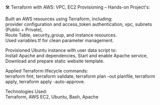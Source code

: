 🛠 Terraform with AWS: VPC, EC2 Provisioning – Hands-on Project's:  
   
Built an AWS resources using Terraform, including:  
provider configuration and access_token authentication, vpc, subnets (Public + Private),    
Route Table, security_group, and instance resources.    
Used variables.tf for clean parameter management.  

Provisioned Ubuntu instance with user data script to:  
Install Apache and dependencies, Start and enable Apache service,  
Download and prepare static website template.  

Applied Terraform lifecycle commands:  
terraform fmt, terraform validate, terraform plan -out planfile, terraform apply, terraform apply -auto-approve.  
   
Technologies Used:  
Terraform, AWS EC2, Ubuntu, Bash, Apache  



